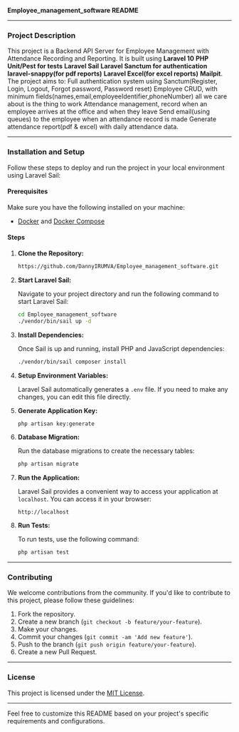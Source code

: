 **Employee_management_software README**

---

### Project Description

This project is a Backend API Server for Employee Management with Attendance Recording and Reporting. 
It is built using 
**Laravel 10**
**PHP Unit/Pest for tests**
**Laravel Sail**
**Laravel Sanctum for authentication**
**laravel-snappy(for pdf reports)**
**Laravel Excel(for excel reports)**
**Mailpit**. 
The project aims to:
Full authentication system using Sanctum(Register, Login, Logout, Forgot password, Password reset)
Employee CRUD, with minimum fields(names,email,employeeIdentifier,phoneNumber) all we care about is the thing to work
Attendance management, record when an employee arrives at the office and when they leave
Send email(using queues) to the employee when an attendance record is made
Generate attendance report(pdf & excel) with daily attendance data.

---

### Installation and Setup

Follow these steps to deploy and run the project in your local environment using Laravel Sail:

#### Prerequisites

Make sure you have the following installed on your machine:

- [Docker](https://www.docker.com/) and [Docker Compose](https://docs.docker.com/compose/)

#### Steps

1. **Clone the Repository:**

    ```bash
    https://github.com/DannyIRUMVA/Employee_management_software.git
    ```

2. **Start Laravel Sail:**

    Navigate to your project directory and run the following command to start Laravel Sail:

    ```bash
    cd Employee_management_software
    ./vendor/bin/sail up -d
    ```

3. **Install Dependencies:**

    Once Sail is up and running, install PHP and JavaScript dependencies:

    ```bash
    ./vendor/bin/sail composer install
    ```

4. **Setup Environment Variables:**

    Laravel Sail automatically generates a `.env` file. If you need to make any changes, you can edit this file directly.

5. **Generate Application Key:**

    ```bash
    php artisan key:generate
    ```

6. **Database Migration:**

    Run the database migrations to create the necessary tables:

    ```bash
    php artisan migrate
    ```

7. **Run the Application:**

    Laravel Sail provides a convenient way to access your application at `localhost`. You can access it in your browser:

    ```
    http://localhost
    ```

8. **Run Tests:**

    To run tests, use the following command:

    ```bash
    php artisan test
    ```

---

### Contributing

We welcome contributions from the community. If you'd like to contribute to this project, please follow these guidelines:

1. Fork the repository.
2. Create a new branch (`git checkout -b feature/your-feature`).
3. Make your changes.
4. Commit your changes (`git commit -am 'Add new feature'`).
5. Push to the branch (`git push origin feature/your-feature`).
6. Create a new Pull Request.

---

### License

This project is licensed under the [MIT License](LICENSE).

---

Feel free to customize this README based on your project's specific requirements and configurations.
